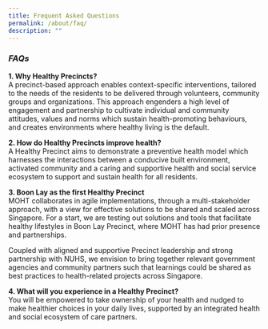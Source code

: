 ```yaml
---
title: Frequent Asked Questions
permalink: /about/faq/
description: ""
---
```

### ***FAQs***

**1\. Why Healthy Precincts?**<br>
A precinct-based approach enables context-specific interventions, tailored to the needs of the residents to be delivered through volunteers, community groups and organizations. This approach engenders a high level of engagement and partnership to cultivate individual and community attitudes, values and norms which sustain health-promoting behaviours, and creates environments where healthy living is the default.

**2\. How do Healthy Precincts improve health?**<br>
A Healthy Precinct aims to demonstrate a preventive health model which harnesses the interactions between a conducive built environment, activated community and a caring and supportive health and social service ecosystem to support and sustain health for all residents.

**3\. Boon Lay as the first Healthy Precinct**<br>
MOHT collaborates in agile implementations, through a multi-stakeholder approach, with a view for effective solutions to be shared and scaled across Singapore. For a start, we are testing out solutions and tools that facilitate healthy lifestyles in Boon Lay Precinct, where MOHT has had prior presence and partnerships.

Coupled with aligned and supportive Precinct leadership and strong partnership with NUHS, we envision to bring together relevant government agencies and community partners such that learnings could be shared as best practices to health-related projects across Singapore.

**4\. What will you experience in a Healthy Precinct?**<br>
You will be empowered to take ownership of your health and nudged to make healthier choices in your daily lives, supported by an integrated health and social ecosystem of care partners.